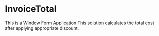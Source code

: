 # InvoiceTotal
This is a Window Form Application
This solution calculates the total cost after applying appropriate discount.

